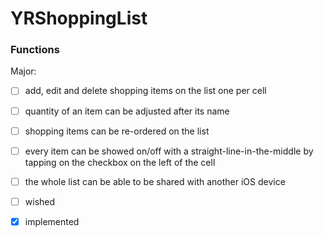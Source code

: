 # YRShoppingList

### Functions
Major:
- [ ] add, edit and delete shopping items on the list one per cell
- [ ] quantity of an item can be adjusted after its name
- [ ] shopping items can be re-ordered on the list
- [ ] every item can be showed on/off with a straight-line-in-the-middle by tapping on the checkbox on the left of the cell
- [ ] the whole list can be able to be shared with another iOS device

- [ ] wished
- [X] implemented
